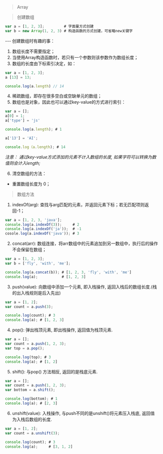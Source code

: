 > Array

> 创建数组

``` js
var a = [1, 2, 3];         # 字面量方式创建
var b = new Array(1, 2, 3) # 构造函数的方式创建，可省略new关键字
```
--- 创建数组时有趣的事：
1. 数组长度不需要指定；
2. 当使用Array构造函数时，若只有一个参数则该参数作为数组长度；
3. 数组的长度由下标索引决定，如：
``` js
var a = [1, 2, 3];
a [13] = 13;

console.log(a.length) // 14
```
4. 稀疏数组，即存在很多空白或空缺单元的数组；
5. 数组也是对象，因此也可以通过key-value的方式进行索引：
``` js
var a = [];
a[0] = 1;
a['type'] = 'js'

console.log(a.length); # 1

a['13'] = 'AI';

console.log（a.length); # 14
```
*注意： 通过key-value方式添加的元素不计入数组的长度, 如果字符可以转换为数值则会计入length;*

6. 清空数组的方法：
- 重置数组长度为 0；

> 数组方法

1. indexOf(arg): 查找与arg匹配的元素，并返回元素下标；若无匹配项则返回-1；

``` js
var a = [1, 2, 3, 'java'];
console.log(a.indexOf(3));     # 2
console.log(a.indexOf('ja'));  # -1
cosole.log(a.indexOf('java')); # 3
```
2. concat(arr): 数组连接，将arr数组中的元素追加到另一数组中，执行后的操作不会保留在数组；
``` js
var a = [1, 2, 3];
var b = ['fly', 'with', 'me'];

console.log(a.concat(b)); # [1, 2, 3, 'fly', 'with', 'me']
console.log(a);           # [1, 2, 3]
```

3. push(value): 向数组中添加一个元素, 即入栈操作, 返回入栈后的数组长度.(栈的出入栈规则是后入先出)
``` js
var a = [1, 2];
var count = a.push(3);  

console.log(count); # 3
console.log(a); # [1, 2, 3]
```

4. pop(): 弹出栈顶元素, 即出栈操作, 返回值为栈顶元素.
``` js
var a = [];
var count = a.push(1, 2, 3);  
var top = a.pop(); 

console.log(top); # 3
console.log(a); # [1, 2]
```

5. shift(): 与pop() 方法相反, 返回的是栈底元素.
``` js
var a = [];
var count = a.push(1, 2, 3);  
var bottom = a.shift();  

console.log(bottom); # 1
console.log(a); # [2, 3]
```

6. unshift(value): 入栈操作, 与push不同的是unshift()将元素压入栈底, 返回值为入栈后数组的长度.
``` js
var a = [1, 2];
var count = a.unshift(3);

console.log(count); # 3
console.log(a);     # [3, 1, 2]
```